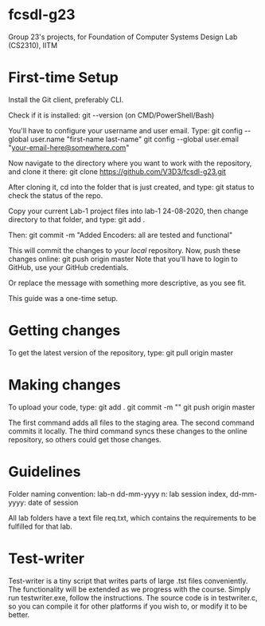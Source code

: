 # fcsdl-g23
Group 23's projects, for Foundation of Computer Systems Design Lab (CS2310), IITM

# First-time Setup
Install the Git client, preferably CLI.

Check if it is installed: git --version (on CMD/PowerShell/Bash)

You'll have to configure your username and user email.
Type:
git config --global user.name "first-name last-name"
git config --global user.email "your-email-here@somewhere.com"

Now navigate to the directory where you want to work with the repository, and clone it there:
git clone https://github.com/V3D3/fcsdl-g23.git

After cloning it, cd into the folder that is just created, and type:
git status
to check the status of the repo.

Copy your current Lab-1 project files into lab-1 24-08-2020, then change directory to that folder, and type:
git add .

Then:
git commit -m "Added Encoders: all are tested and functional"

This will commit the changes to your *local* repository.
Now, push these changes online:
git push origin master
Note that you'll have to login to GitHub, use your GitHub credentials.

Or replace the message with something more descriptive, as you see fit.

This guide was a one-time setup.

# Getting changes
To get the latest version of the repository, type:
git pull origin master

# Making changes
To upload your code, type:
git add .
git commit -m "<Enter your commit message here>"
git push origin master

The first command adds all files to the staging area.
The second command commits it locally.
The third command syncs these changes to the online repository, so others could get those changes.

# Guidelines
Folder naming convention:
lab-n dd-mm-yyyy
n: lab session index, dd-mm-yyyy: date of session

All lab folders have a text file req.txt, which contains the requirements to be fulfilled for that lab.

# Test-writer
Test-writer is a tiny script that writes parts of large .tst files conveniently. The functionality will be extended as we progress with the course.
Simply run testwriter.exe, follow the instructions. The source code is in testwriter.c, so you can compile it for other platforms if you wish to, or modify it to be better.
